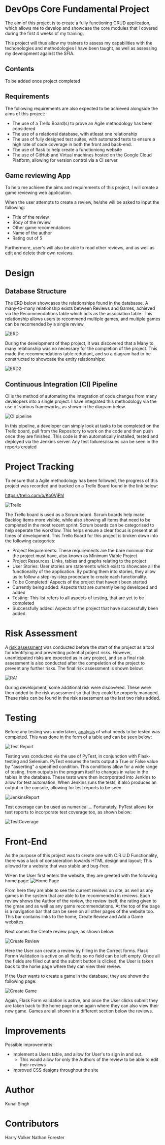 # DevOps Core Fundamental Project 
The aim of this project is to create a fully functioning CRUD application, which allows me to develop and showcase the core modules that I covered during the first 4 weeks of my training.

This project will thus allow my trainers to assess my capabilities with the techonologies and methodologies I have been taught, as well as assessing my development against the SFIA.

## Contents

To be added once project completed

## Requirements
The following requirements are also expected to be achieved alongside the aims of this project:
* The use of a Trello Board(s) to prove an Agile methodology has been considered
* The use of a relational database, with atleast one relationship
* The use of fully designed test suites, with automated tests to ensure a high rate of code coverage in both the front and back-end. 
* The use of flask  to help create a functioniong website
* The use of GitHub and Virtual machines hosted on the Google Cloud Platform, allowing for version control via a CI server.

## Game reviewing App
To help me achieve the aims and requirements of this project, I will create a game reviewing web application.

When the user attempts to create a review, he/she will be asked to input the following:
  * Title of the review
  * Body of the review
  * Other game recomendations
  * Name of the author
  * Rating out of 5

Furthermore, user's will also be able to read other reviews, and as well as edit and delete their own reviews.

# Design

## Database Structure

The ERD below showcases the relationships found in the databasse. A many-to-many relationship exists between Reviews and Games, achieved via the Recommendations table which acts as the association table. This relationship allows users to recommend multiple games, and multiple games can be recomended by a single review.

![ERD](Screenshots/ERD.PNG)

During the development of thep project, it was discovered that a Many to many relationship was no necessary for the completion of the project. This made the recommendations table redudant, and so a diagram had to be constructed to showcase the entity relationships:

![ERD2](Screenshots/ERD2.png)

## Continuous Integration (CI) Pipeline

CI is the method of automating the integration of code changes from many developers into a single project. I have integrated this methodology via the use of various frameworks, as shown in the diagram below. 

![CI pipeline](Screenshots/ci.png)

In this pipeline, a developer can simply look at tasks to be completed on the Trello board, pull from the Repository to work on the code and then push once they are finished. This code is then automatically installed, tested and deployed via the Jenkins server. Any test failures/issues can be seen in the reports created

# Project Tracking

To ensure that a Agile methodology has been followed, the progress of this project was recorded and tracked on a Trello Board found in the link below:

https://trello.com/b/Ko0VjPhl

![Trello](Screenshots/trello.png)

The Trello board is used as a Scrum board. Scrum boards help make Backlog items more visible, while also showing all items that need to be completed in the most recent sprint. Scrum boards can be categorised to help seperate the workflow. This helps ensure a clear focus is present at all times of development. This Trello Board for this project is broken down into the following categories:

   * Project Requirements: These requirements are the bare minimum that the project must have, also known as Minimum Viable Project
   * Project Resources: Links, tables and graphs relating to the project
   * User Stories: User stories are statements which exist to showcase all the functionality of the application. By putting them into stories, they allow us to follow a step-by-step procedure to create each functionality.
   * To be Completed: Aspects of the project that haven't been started
   * Currently being added: Aspects that are currently being developed and added
   * Testing: This list refers to all aspects of testing, that are yet to be completed
   * Successfully added: Aspects of the project that have successfully been added.
  
  # Risk Assessment
A [risk assessment](https://docs.google.com/spreadsheets/d/1rV_37JyttRklZ-s-0o_n9_5RRai0x6cwT8nH0TWXFfA/edit?usp=sharing) was conducted before the start of the project as a tool for identifying and preventing potential project risks. However, unanticipated risks are expected as in any project, and so a final risk assessment is also conducted after the compeletion of the project to prevent any further risks. The final risk assessment is shown below:

![RA1](Screenshots/RA1.png)

During development, some additional risk were discovered. These were then added to the risk assessment so that they could be properly managed. These risks can be found in the risk assessment as the last two risks added.
  # Testing
Before any testing was undertaken, [analysis](https://docs.google.com/spreadsheets/d/1OfFZ9vwDHFIqsNnYMJ-dNl1Pc47DokX4H7gkPtnL4SU/edit?usp=sharing) of what needs to be tested was completed. This was done in the form of a table and can be seen below:

![Test Report](Screenshots/testReport.png)

Testing was conducted via the use of PyTest, in conjunction with Flask-testing and Selenium. PyTest ensures the tests output a True or False value by "asserting" a specified condition. This conditions allow for a wide range of testing, from outputs in the program itself to changes in value in the tables in the database. These tests were then incorporated into Jenkins to allow for test automation. When Jenkins runs the tests, it also produces an output in the console, allowing for test reports to be seen.

![JenkinsReport](Screenshots/jenkinsReport.png)

Test coverage can be used as numerical.... Fortunately, PyTest allows for test reports to incorporate test coverage too, as shown below:

![TestCoverage](Screenshots/UnitTestingCoverage.PNG)

  # Front-End
As the purpose of this project was to create one with C.R.U.D Functionality, there was a lack of consideration towards HTML design and layout; This allowed for a website that was stable and bug-free.

WHen the User first enters the website, they are greeted with the following home page:
![Home Page](Screenshots/homepage.png)

From here they are able to see the current reviews on site, as well as any games in the system that are able to be recommended in reviews. Each review shows the Author of the review, the review itself, the rating given to the gmae and as well as any game recommendations. At the top of the page is a navigation bar that can be seen on all other pages of the website too. This bar contains links to the home, Create Review and Add a Game websites.

Next comes the Create review page, as shown below:

![Create Review](Screenshots/reviewpage.png)

Here the User can create a review by filling in the Correct forms. Flask Formn Validation is active on all fields so no field can be left empty. Once all the fields are filled out and the submit button is clicked, the User is taken back to the home page where they can view their review.

If the User wants to create a game in the database, they are shown the following page:

![Create Game](Screenshots/gamepage.png)

Again, Flask Form validation is active, and once the User clicks submit they are taken back to the home page once again where they can also view their new game. Games are all shown in a different section below the reviews. 

  # Improvements
Possible improvements:
   * Implement a Users table, and allow for User's to sign in and out.
      * This would allow for only the Authors of the review to be able to edit their reviews
   * Improved CSS designs throughout the site
    
  # Author

Kunal Singh 

  # Contributors
Harry Volker
Nathan Forester

